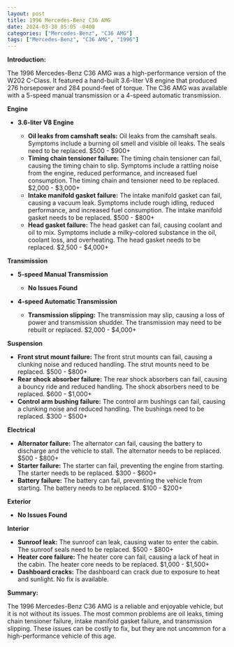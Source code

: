 ```yaml
---
layout: post
title: 1996 Mercedes-Benz C36 AMG
date: 2024-03-30 05:05 -0400
categories: ["Mercedes-Benz", "C36 AMG"]
tags: ["Mercedes-Benz", "C36 AMG", "1996"]
---
```

**Introduction:**

The 1996 Mercedes-Benz C36 AMG was a high-performance version of the W202 C-Class. It featured a hand-built 3.6-liter V8 engine that produced 276 horsepower and 284 pound-feet of torque. The C36 AMG was available with a 5-speed manual transmission or a 4-speed automatic transmission.

**Engine**

* **3.6-liter V8 Engine**

    * **Oil leaks from camshaft seals:** Oil leaks from the camshaft seals. Symptoms include a burning oil smell and visible oil leaks. The seals need to be replaced. $500 - $900+
    * **Timing chain tensioner failure:** The timing chain tensioner can fail, causing the timing chain to slip. Symptoms include a rattling noise from the engine, reduced performance, and increased fuel consumption. The timing chain and tensioner need to be replaced. $2,000 - $3,000+
    * **Intake manifold gasket failure:** The intake manifold gasket can fail, causing a vacuum leak. Symptoms include rough idling, reduced performance, and increased fuel consumption. The intake manifold gasket needs to be replaced. $500 - $800+
    * **Head gasket failure:** The head gasket can fail, causing coolant and oil to mix. Symptoms include a milky-colored substance in the oil, coolant loss, and overheating. The head gasket needs to be replaced. $2,500 - $4,000+

**Transmission**

* **5-speed Manual Transmission**

    * **No Issues Found**

* **4-speed Automatic Transmission**

    * **Transmission slipping:** The transmission may slip, causing a loss of power and transmission shudder. The transmission may need to be rebuilt or replaced. $2,000 - $4,000+

**Suspension**

* **Front strut mount failure:** The front strut mounts can fail, causing a clunking noise and reduced handling. The strut mounts need to be replaced. $500 - $800+
* **Rear shock absorber failure:** The rear shock absorbers can fail, causing a bouncy ride and reduced handling. The shock absorbers need to be replaced. $600 - $1,000+
* **Control arm bushing failure:** The control arm bushings can fail, causing a clunking noise and reduced handling. The bushings need to be replaced. $300 - $500+

**Electrical**

* **Alternator failure:** The alternator can fail, causing the battery to discharge and the vehicle to stall. The alternator needs to be replaced. $500 - $800+
* **Starter failure:** The starter can fail, preventing the engine from starting. The starter needs to be replaced. $300 - $600+
* **Battery failure:** The battery can fail, preventing the vehicle from starting. The battery needs to be replaced. $100 - $200+

**Exterior**

* **No Issues Found**

**Interior**

* **Sunroof leak:** The sunroof can leak, causing water to enter the cabin. The sunroof seals need to be replaced. $500 - $800+
* **Heater core failure:** The heater core can fail, causing a lack of heat in the cabin. The heater core needs to be replaced. $1,000 - $1,500+
* **Dashboard cracks:** The dashboard can crack due to exposure to heat and sunlight. No fix is available.

**Summary:**

The 1996 Mercedes-Benz C36 AMG is a reliable and enjoyable vehicle, but it is not without its issues. The most common problems are oil leaks, timing chain tensioner failure, intake manifold gasket failure, and transmission slipping. These issues can be costly to fix, but they are not uncommon for a high-performance vehicle of this age.
